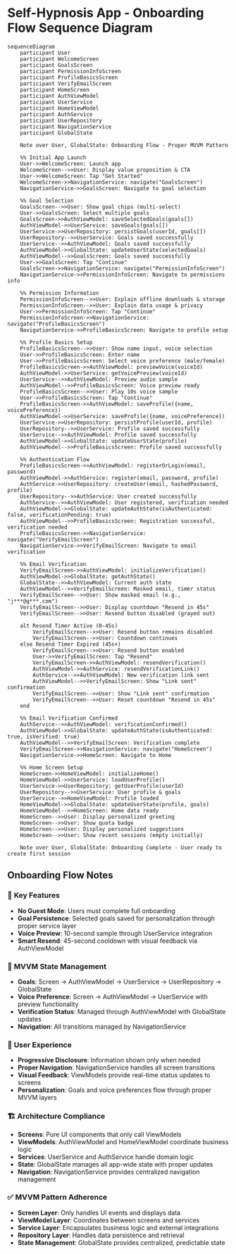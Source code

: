 # Self-Hypnosis App - Onboarding Flow Sequence Diagram

```mermaid
sequenceDiagram
    participant User
    participant WelcomeScreen
    participant GoalsScreen
    participant PermissionInfoScreen
    participant ProfileBasicsScreen
    participant VerifyEmailScreen
    participant HomeScreen
    participant AuthViewModel
    participant UserService
    participant HomeViewModel
    participant AuthService
    participant UserRepository
    participant NavigationService
    participant GlobalState

    Note over User, GlobalState: Onboarding Flow - Proper MVVM Pattern

    %% Initial App Launch
    User->>WelcomeScreen: Launch app
    WelcomeScreen-->>User: Display value proposition & CTA
    User->>WelcomeScreen: Tap "Get Started"
    WelcomeScreen->>NavigationService: navigate("GoalsScreen")
    NavigationService->>GoalsScreen: Navigate to goal selection

    %% Goal Selection
    GoalsScreen-->>User: Show goal chips (multi-select)
    User->>GoalsScreen: Select multiple goals
    GoalsScreen->>AuthViewModel: saveSelectedGoals(goals[])
    AuthViewModel->>UserService: saveGoals(goals[])
    UserService->>UserRepository: persistGoals(userId, goals[])
    UserRepository-->>UserService: Goals saved successfully
    UserService-->>AuthViewModel: Goals saved successfully
    AuthViewModel->>GlobalState: updateUserState(selectedGoals)
    AuthViewModel-->>GoalsScreen: Goals saved successfully
    User->>GoalsScreen: Tap "Continue"
    GoalsScreen->>NavigationService: navigate("PermissionInfoScreen")
    NavigationService->>PermissionInfoScreen: Navigate to permissions info

    %% Permission Information
    PermissionInfoScreen-->>User: Explain offline downloads & storage
    PermissionInfoScreen-->>User: Explain data usage & privacy
    User->>PermissionInfoScreen: Tap "Continue"
    PermissionInfoScreen->>NavigationService: navigate("ProfileBasicsScreen")
    NavigationService->>ProfileBasicsScreen: Navigate to profile setup

    %% Profile Basics Setup
    ProfileBasicsScreen-->>User: Show name input, voice selection
    User->>ProfileBasicsScreen: Enter name
    User->>ProfileBasicsScreen: Select voice preference (male/female)
    ProfileBasicsScreen->>AuthViewModel: previewVoice(voiceId)
    AuthViewModel->>UserService: getVoicePreview(voiceId)
    UserService-->>AuthViewModel: Preview audio sample
    AuthViewModel-->>ProfileBasicsScreen: Voice preview ready
    ProfileBasicsScreen-->>User: Play 10s voice sample
    User->>ProfileBasicsScreen: Tap "Continue"
    ProfileBasicsScreen->>AuthViewModel: saveProfile({name, voicePreference})
    AuthViewModel->>UserService: saveProfile({name, voicePreference})
    UserService->>UserRepository: persistProfile(userId, profile)
    UserRepository-->>UserService: Profile saved successfully
    UserService-->>AuthViewModel: Profile saved successfully
    AuthViewModel->>GlobalState: updateUserState(profile)
    AuthViewModel-->>ProfileBasicsScreen: Profile saved successfully

    %% Authentication Flow
    ProfileBasicsScreen->>AuthViewModel: registerOrLogin(email, password)
    AuthViewModel->>AuthService: register(email, password, profile)
    AuthService->>UserRepository: createUser(email, hashedPassword, profile)
    UserRepository-->>AuthService: User created successfully
    AuthService-->>AuthViewModel: User registered, verification needed
    AuthViewModel->>GlobalState: updateAuthState(isAuthenticated: false, verificationPending: true)
    AuthViewModel-->>ProfileBasicsScreen: Registration successful, verification needed
    ProfileBasicsScreen->>NavigationService: navigate("VerifyEmailScreen")
    NavigationService->>VerifyEmailScreen: Navigate to email verification

    %% Email Verification
    VerifyEmailScreen->>AuthViewModel: initializeVerification()
    AuthViewModel->>GlobalState: getAuthState()
    GlobalState-->>AuthViewModel: Current auth state
    AuthViewModel-->>VerifyEmailScreen: Masked email, timer status
    VerifyEmailScreen-->>User: Show masked email (e.g., "j***@g***.com")
    VerifyEmailScreen-->>User: Display countdown "Resend in 45s"
    VerifyEmailScreen-->>User: Resend button disabled (grayed out)

    alt Resend Timer Active (0-45s)
        VerifyEmailScreen-->>User: Resend button remains disabled
        VerifyEmailScreen-->>User: Countdown continues
    else Resend Timer Expired (45s+)
        VerifyEmailScreen-->>User: Resend button enabled
        User->>VerifyEmailScreen: Tap "Resend"
        VerifyEmailScreen->>AuthViewModel: resendVerification()
        AuthViewModel->>AuthService: resendVerificationLink()
        AuthService-->>AuthViewModel: New verification link sent
        AuthViewModel-->>VerifyEmailScreen: Show "Link sent" confirmation
        VerifyEmailScreen-->>User: Show "Link sent" confirmation
        VerifyEmailScreen-->>User: Reset countdown "Resend in 45s"
    end

    %% Email Verification Confirmed
    AuthService-->>AuthViewModel: verificationConfirmed()
    AuthViewModel->>GlobalState: updateAuthState(isAuthenticated: true, isVerified: true)
    AuthViewModel-->>VerifyEmailScreen: Verification complete
    VerifyEmailScreen->>NavigationService: navigate("HomeScreen")
    NavigationService->>HomeScreen: Navigate to Home

    %% Home Screen Setup
    HomeScreen->>HomeViewModel: initializeHome()
    HomeViewModel->>UserService: loadUserProfile()
    UserService->>UserRepository: getUserProfile(userId)
    UserRepository-->>UserService: User profile & goals
    UserService-->>HomeViewModel: Profile loaded
    HomeViewModel->>GlobalState: updateUserState(profile, goals)
    HomeViewModel-->>HomeScreen: Home data ready
    HomeScreen-->>User: Display personalized greeting
    HomeScreen-->>User: Show quota badge
    HomeScreen-->>User: Display personalized suggestions
    HomeScreen-->>User: Show recent sessions (empty initially)

    Note over User, GlobalState: Onboarding Complete - User ready to create first session
```

## Onboarding Flow Notes

### 🎯 **Key Features**
- **No Guest Mode**: Users must complete full onboarding
- **Goal Persistence**: Selected goals saved for personalization through proper service layer
- **Voice Preview**: 10-second sample through UserService integration
- **Smart Resend**: 45-second cooldown with visual feedback via AuthViewModel

### 🔄 **MVVM State Management**
- **Goals**: Screen → AuthViewModel → UserService → UserRepository → GlobalState
- **Voice Preference**: Screen → AuthViewModel → UserService with preview functionality
- **Verification Status**: Managed through AuthViewModel with GlobalState updates
- **Navigation**: All transitions managed by NavigationService

### 📱 **User Experience**
- **Progressive Disclosure**: Information shown only when needed
- **Proper Navigation**: NavigationService handles all screen transitions
- **Visual Feedback**: ViewModels provide real-time status updates to screens
- **Personalization**: Goals and voice preferences flow through proper MVVM layers

### 🏗️ **Architecture Compliance**
- **Screens**: Pure UI components that only call ViewModels
- **ViewModels**: AuthViewModel and HomeViewModel coordinate business logic
- **Services**: UserService and AuthService handle domain logic
- **State**: GlobalState manages all app-wide state with proper updates
- **Navigation**: NavigationService provides centralized navigation management

### ✅ **MVVM Pattern Adherence**
- **Screen Layer**: Only handles UI events and displays data
- **ViewModel Layer**: Coordinates between screens and services
- **Service Layer**: Encapsulates business logic and external integrations  
- **Repository Layer**: Handles data persistence and retrieval
- **State Management**: GlobalState provides centralized, predictable state
